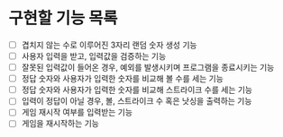 


# 구현할 기능 목록
- [ ] 겹치지 않는 수로 이루어진 3자리 랜덤 숫자 생성 기능
- [ ] 사용자 입력을 받고, 입력값을 검증하는 기능
- [ ] 잘못된 입력값이 들어온 경우, 예외를 발생시키며 프로그램을 종료시키는 기능
- [ ] 정답 숫자와 사용자가 입력한 숫자를 비교해 볼 수를 세는 기능
- [ ] 정답 숫자와 사용자가 입력한 숫자를 비교해 스트라이크 수를 세는 기능
- [ ] 입력이 정답이 아닐 경우, 볼, 스트라이크 수 혹은 낫싱을 출력하는 기능
- [ ] 게임 재시작 여부를 입력받는 기능
- [ ] 게임을 재시작하는 기능
